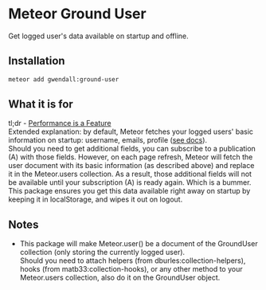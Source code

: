 Meteor Ground User
================

Get logged user's data available on startup and offline.

Installation
------------

``` sh
meteor add gwendall:ground-user
```

What it is for
--------------

tl;dr - [Performance is a Feature](http://blog.codinghorror.com/performance-is-a-feature/)  
Extended explanation: by default, Meteor fetches your logged users' basic information on startup: username, emails, profile ([see docs](http://docs.meteor.com/#/full/meteor_users)).  
Should you need to get additional fields, you can subscribe to a publication (A) with those fields. However, on each page refresh, Meteor will fetch the user document with its basic information (as described above) and replace it in the Meteor.users collection. As a result, those additional fields will not be available until your subscription (A) is ready again. Which is a bummer.  
This package ensures you get this data available right away on startup by keeping it in localStorage, and wipes it out on logout.

Notes
--------------

- This package will make Meteor.user() be a document of the GroundUser collection (only storing the currently logged user).  
Should you need to attach helpers (from dburles:collection-helpers), hooks (from matb33:collection-hooks), or any other method to your Meteor.users collection, also do it on the GroundUser object.
